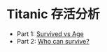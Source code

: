 # Titanic 存活分析

* Part 1: [Survived vs Age](https://github.com/YanHaoChen/Machine-Learning-and-Data-Mining/tree/master/titanic/part1.md)
* Part 2: [Who can survive?](https://github.com/YanHaoChen/Machine-Learning-and-Data-Mining/tree/master/titanic/part2.md)